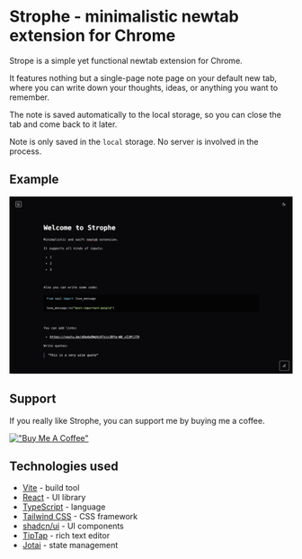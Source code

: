 # Strophe - minimalistic newtab extension for Chrome

Strope is a simple yet functional newtab extension for Chrome.

It features nothing but a single-page note page on your default new tab, where you can write down your thoughts, ideas, or anything you want to remember.

The note is saved automatically to the local storage, so you can close the tab and come back to it later.

Note is only saved in the `local` storage. No server is involved in the process.

## Example

![Strophe](./assets/screenshots/dark.png)

## Support

If you really like Strophe, you can support me by buying me a coffee.

[!["Buy Me A Coffee"](https://www.buymeacoffee.com/assets/img/custom_images/orange_img.png)](https://buymeacoffee.com/renardeinside)

## Technologies used

- [Vite](https://vitejs.dev/) - build tool
- [React](https://reactjs.org/) - UI library
- [TypeScript](https://www.typescriptlang.org/) - language
- [Tailwind CSS](https://tailwindcss.com/) - CSS framework
- [shadcn/ui](https://ui.shadcn.com) - UI components
- [TipTap](https://www.tiptap.dev/) - rich text editor
- [Jotai](https://jotai.org/) - state management
